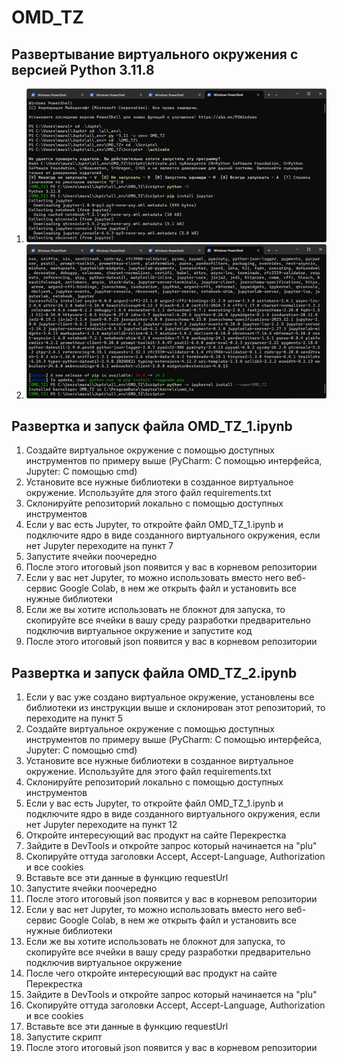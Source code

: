 # OMD_TZ

## Развертывание виртуального окружения с версией Python 3.11.8
1) ![VENV_1](https://github.com/7o0s/OMD_TZ/blob/3421beb80603850b672b39b8cfc376f20eaa5672/images/VENV_1.png)
2) ![VENV_2](https://github.com/7o0s/OMD_TZ/blob/3421beb80603850b672b39b8cfc376f20eaa5672/images/VENV_2.png)

## Развертка и запуск файла OMD_TZ_1.ipynb
1) Создайте виртуальное окружение с помощью доступных инструментов по примеру выше (PyCharm: С помощью интерфейса, Jupyter: С помощью cmd)
2) Установите все нужные библиотеки в созданное виртуальное окружение. Используйте для этого файл requirements.txt
3) Склонируйте репозиторий локально с помощью доступных инструментов
4) Если у вас есть Jupyter, то откройте файл OMD_TZ_1.ipynb и подключите ядро в виде созданного виртуального окружения, если нет Jupyter переходите на пункт 7
5) Запустите ячейки поочередно
6) После этого итоговый json появится у вас в корневом репозитории
7) Если у вас нет Jupyter, то можно использовать вместо него веб-сервис Google Colab, в нем же открыть файл и установить все нужные библиотеки
8) Если же вы хотите использовать не блокнот для запуска, то скопируйте все ячейки в вашу среду разработки предварительно подключив виртуальное окружение и запустите код
9) После этого итоговый json появится у вас в корневом репозитории

## Развертка и запуск файла OMD_TZ_2.ipynb
1) Если у вас уже создано виртуальное окружение, установлены все библиотеки из инструкции выше и склонирован этот репозиторий, то переходите на пункт 5
2) Создайте виртуальное окружение с помощью доступных инструментов по примеру выше (PyCharm: С помощью интерфейса, Jupyter: С помощью cmd)
3) Установите все нужные библиотеки в созданное виртуальное окружение. Используйте для этого файл requirements.txt
4) Склонируйте репозиторий локально с помощью доступных инструментов
5) Если у вас есть Jupyter, то откройте файл OMD_TZ_1.ipynb и подключите ядро в виде созданного виртуального окружения, если нет Jupyter переходите на пункт 12
6) Откройте интересующий вас продукт на сайте Перекрестка
7) Зайдите в DevTools и откройте запрос который начинается на "plu"
8) Скопируйте оттуда заголовки Accept, Accept-Language, Authorization и все cookies
9) Вставьте все эти данные в функцию requestUrl
10) Запустите ячейки поочередно
11) После этого итоговый json появится у вас в корневом репозитории
12) Если у вас нет Jupyter, то можно использовать вместо него веб-сервис Google Colab, в нем же открыть файл и установить все нужные библиотеки
13) Если же вы хотите использовать не блокнот для запуска, то скопируйте все ячейки в вашу среду разработки предварительно подключив виртуальное окружение
14) После чего откройте интересующий вас продукт на сайте Перекрестка
15) Зайдите в DevTools и откройте запрос который начинается на "plu"
16) Скопируйте оттуда заголовки Accept, Accept-Language, Authorization и все cookies
17) Вставьте все эти данные в функцию requestUrl
18) Запустите скрипт
19) После этого итоговый json появится у вас в корневом репозитории
